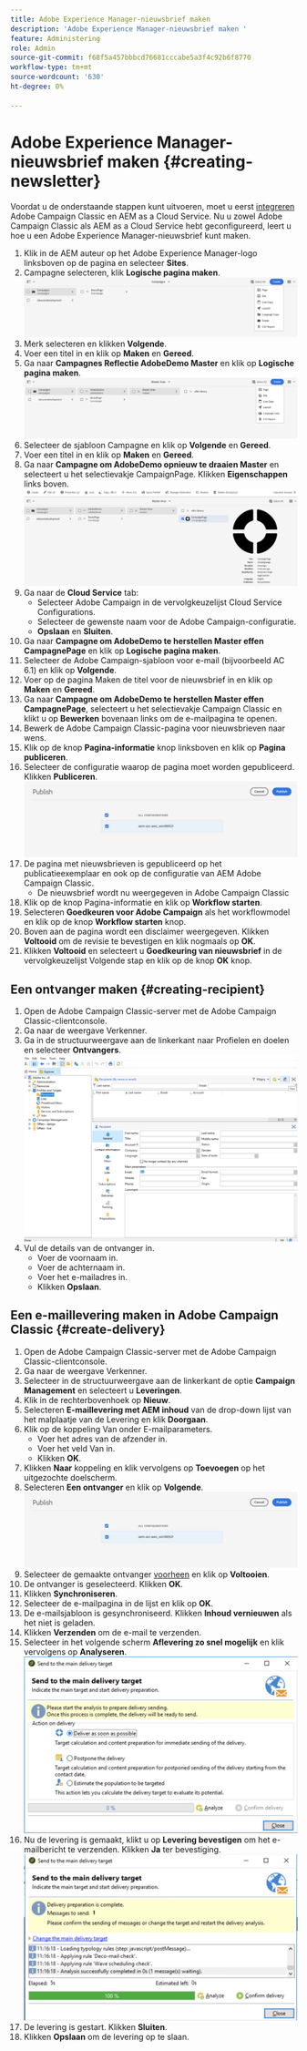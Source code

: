 ```yaml
---
title: Adobe Experience Manager-nieuwsbrief maken
description: 'Adobe Experience Manager-nieuwsbrief maken '
feature: Administering
role: Admin
source-git-commit: f68f5a457bbbcd76681cccabe5a3f4c92b6f8770
workflow-type: tm+mt
source-wordcount: '630'
ht-degree: 0%

---
```



# Adobe Experience Manager-nieuwsbrief maken {#creating-newsletter}

Voordat u de onderstaande stappen kunt uitvoeren, moet u eerst [integreren](/help/sites-cloud/integrating/integrating-campaign-classic.md) Adobe Campaign Classic en AEM as a Cloud Service. Nu u zowel Adobe Campaign Classic als AEM as a Cloud Service hebt geconfigureerd, leert u hoe u een Adobe Experience Manager-nieuwsbrief kunt maken.

1. Klik in de AEM auteur op het Adobe Experience Manager-logo linksboven op de pagina en selecteer **Sites**.
1. Campagne selecteren, klik **Logische pagina maken**.
   ![merk maken](assets/create.png)
1. Merk selecteren en klikken **Volgende**.
1. Voer een titel in en klik op **Maken** en **Gereed**.
1. Ga naar **Campagnes Reflectie AdobeDemo Master** en klik op **Logische pagina maken**.
   ![campagnepagina](assets/campaignpage.png)
1. Selecteer de sjabloon Campagne en klik op **Volgende** en **Gereed**.
1. Voer een titel in en klik op **Maken** en **Gereed**.
1. Ga naar **Campagne om AdobeDemo opnieuw te draaien Master** en selecteert u het selectievakje CampaignPage. Klikken **Eigenschappen** links boven.
   ![campagneeigenschappen](assets/propertiesedit.png)
1. Ga naar de **Cloud Service** tab:
   * Selecteer Adobe Campaign in de vervolgkeuzelijst Cloud Service Configurations.
   * Selecteer de gewenste naam voor de Adobe Campaign-configuratie.
   * **Opslaan** en **Sluiten**.
1. Ga naar **Campagne om AdobeDemo te herstellen Master effen CampagnePage** en klik op **Logische pagina maken**.
1. Selecteer de Adobe Campaign-sjabloon voor e-mail (bijvoorbeeld AC 6.1) en klik op **Volgende**.
1. Voer op de pagina Maken de titel voor de nieuwsbrief in en klik op **Maken** en **Gereed**.
1. Ga naar **Campagne om AdobeDemo te herstellen Master effen CampagnePage**, selecteert u het selectievakje Campaign Classic en klikt u op **Bewerken** bovenaan links om de e-mailpagina te openen.
1. Bewerk de Adobe Campaign Classic-pagina voor nieuwsbrieven naar wens.
1. Klik op de knop **Pagina-informatie** knop linksboven en klik op **Pagina publiceren**.
1. Selecteer de configuratie waarop de pagina moet worden gepubliceerd. Klikken **Publiceren**.
   ![publicatiepagina](assets/publish.png)
1. De pagina met nieuwsbrieven is gepubliceerd op het publicatieexemplaar en ook op de configuratie van AEM Adobe Campaign Classic.
   * De nieuwsbrief wordt nu weergegeven in Adobe Campaign Classic
1. Klik op de knop Pagina-informatie en klik op **Workflow starten**.
1. Selecteren **Goedkeuren voor Adobe Campaign** als het workflowmodel en klik op de knop **Workflow starten** knop.
1. Boven aan de pagina wordt een disclaimer weergegeven. Klikken **Voltooid** om de revisie te bevestigen en klik nogmaals op **OK**.
1. Klikken **Voltooid** en selecteert u **Goedkeuring van nieuwsbrief** in de vervolgkeuzelijst Volgende stap en klik op de knop **OK** knop.

## Een ontvanger maken {#creating-recipient}

1. Open de Adobe Campaign Classic-server met de Adobe Campaign Classic-clientconsole.
1. Ga naar de weergave Verkenner.
1. Ga in de structuurweergave aan de linkerkant naar Profielen en doelen en selecteer **Ontvangers**.
   ![ontvangers](assets/recipients.png)
1. Vul de details van de ontvanger in.
   * Voer de voornaam in.
   * Voer de achternaam in.
   * Voer het e-mailadres in.
   * Klikken **Opslaan**.

## Een e-maillevering maken in Adobe Campaign Classic {#create-delivery}

1. Open de Adobe Campaign Classic-server met de Adobe Campaign Classic-clientconsole.
1. Ga naar de weergave Verkenner.
1. Selecteer in de structuurweergave aan de linkerkant de optie **Campaign Management** en selecteert u **Leveringen**.
1. Klik in de rechterbovenhoek op **Nieuw**.
1. Selecteren **E-maillevering met AEM inhoud** van de drop-down lijst van het malplaatje van de Levering en klik **Doorgaan**.
1. Klik op de koppeling Van onder E-mailparameters.
   * Voer het adres van de afzender in.
   * Voer het veld Van in.
   * Klikken **OK**.
1. Klikken **Naar** koppeling en klik vervolgens op **Toevoegen** op het uitgezochte doelscherm.
1. Selecteren **Een ontvanger** en klik op **Volgende**.
   ![doeltype](assets/publish.png)
1. Selecteer de gemaakte ontvanger [voorheen](#creating-recipient) en klik op **Voltooien**.
1. De ontvanger is geselecteerd. Klikken **OK**.
1. Klikken **Synchroniseren**.
1. Selecteer de e-mailpagina in de lijst en klik op **OK**.
1. De e-mailsjabloon is gesynchroniseerd. Klikken **Inhoud vernieuwen** als het niet is geladen.
1. Klikken **Verzenden** om de e-mail te verzenden.
1. Selecteer in het volgende scherm **Aflevering zo snel mogelijk** en klik vervolgens op **Analyseren**.
   ![leveringsdoel](assets/deliverytarget.png)
1. Nu de levering is gemaakt, klikt u op **Levering bevestigen** om het e-mailbericht te verzenden. Klikken **Ja** ter bevestiging.
   ![bevestig levering](assets/confirmdelivery.png)
1. De levering is gestart. Klikken **Sluiten**.
1. Klikken **Opslaan** om de levering op te slaan.
